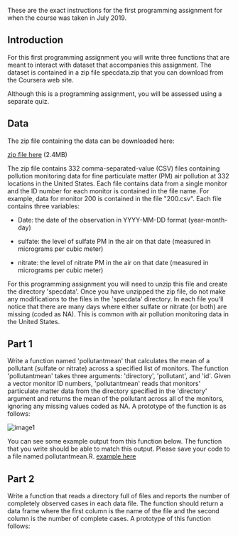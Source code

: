 These are the exact instructions for the first programming assignment for when the course was taken in July 2019.

Introduction
------------

For this first programming assignment you will write three functions that are meant to interact with dataset that accompanies this assignment. The dataset is contained in a zip file specdata.zip that you can download from the Coursera web site.

Although this is a programming assignment, you will be assessed using a separate quiz.

Data
----

The zip file containing the data can be downloaded here:

[zip file here](https://d396qusza40orc.cloudfront.net/rprog%2Fdata%2Fspecdata.zip) (2.4MB)

The zip file contains 332 comma-separated-value (CSV) files containing pollution monitoring data for fine particulate matter (PM) air
pollution at 332 locations in the United States. Each file contains data from a single monitor and the ID number for each monitor is
contained in the file name. For example, data for monitor 200 is contained in the file "200.csv". Each file contains three variables:

+ Date: the date of the observation in YYYY-MM-DD format (year-month-day)

+ sulfate: the level of sulfate PM in the air on that date (measured in micrograms per cubic meter)

+ nitrate: the level of nitrate PM in the air on that date (measured in micrograms per cubic meter)

For this programming assignment you will need to unzip this file and create the directory 'specdata'. Once you have unzipped the zip file,
do not make any modifications to the files in the 'specdata' directory. In each file you'll notice that there are many days where either
sulfate or nitrate (or both) are missing (coded as NA). This is common with air pollution monitoring data in the United States.

Part 1
------

Write a function named 'pollutantmean' that calculates the mean of a pollutant (sulfate or nitrate) across a specified list of monitors.
The function 'pollutantmean' takes three arguments: 'directory', 'pollutant', and 'id'. Given a vector monitor ID numbers, 'pollutantmean'
reads that monitors' particulate matter data from the directory specified in the 'directory' argument and returns the mean of the
pollutant across all of the monitors, ignoring any missing values coded as NA. A prototype of the function is as follows:

![image1](https://user-images.githubusercontent.com/52377705/74315606-157ab900-4d78-11ea-8b1a-6f2192106a6d.png)

You can see some example output from this function below. The function that you write should be able to match this output. Please save
your code to a file named pollutantmean.R. [example here](https://d3c33hcgiwev3.cloudfront.net/_3b0da118473bfa0845efddcbe29cc336_pollutantmean-demo.html?Expires=1581638400&Signature=aGkUKCVaVzNME2Uy5yUiMr8Dxz2uH55g6xy1nn1BrQpgfBCSRvWiKe9WdtENZ2bJg3mT8t967mTkdq~UjbXpFmNHI~nHXj~hceAXAO89PgJJ1f2MC9vzhtEEwIuWNTZ9qjieudkHBXVzcr-2roU6XFtQNwKqEWkJ4YfjeQExqgI_&Key-Pair-Id=APKAJLTNE6QMUY6HBC5A)

Part 2
------

Write a function that reads a directory full of files and reports the number of completely observed cases in each data file. The function
should return a data frame where the first column is the name of the file and the second column is the number of complete cases. A
prototype of this function follows: 

